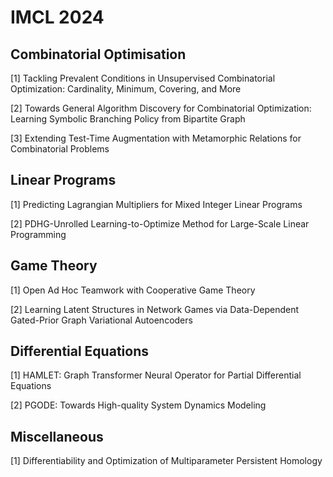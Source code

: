 # IMCL 2024

## Combinatorial Optimisation

[1] Tackling Prevalent Conditions in Unsupervised Combinatorial Optimization: Cardinality, Minimum, Covering, and More

[2] Towards General Algorithm Discovery for Combinatorial Optimization: Learning Symbolic Branching Policy from Bipartite Graph

[3] Extending Test-Time Augmentation with Metamorphic Relations for Combinatorial Problems

## Linear Programs

[1] Predicting Lagrangian Multipliers for Mixed Integer Linear Programs

[2] PDHG-Unrolled Learning-to-Optimize Method for Large-Scale Linear Programming

## Game Theory

[1] Open Ad Hoc Teamwork with Cooperative Game Theory

[2] Learning Latent Structures in Network Games via Data-Dependent Gated-Prior Graph Variational Autoencoders

## Differential Equations

[1] HAMLET: Graph Transformer Neural Operator for Partial Differential Equations

[2] PGODE: Towards High-quality System Dynamics Modeling

## Miscellaneous

[1] Differentiability and Optimization of Multiparameter Persistent Homology